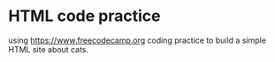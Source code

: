 # HTML code practice
using https://www.freecodecamp.org coding practice to build a simple HTML site about cats.
